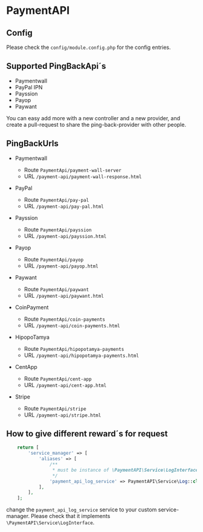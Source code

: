 # PaymentAPI

## Config

Please check the `config/module.config.php` for the config entries.

## Supported PingBackApi´s

- Paymentwall
- PayPal IPN
- Payssion
- Payop
- Paywant

You can easy add more with a new controller and a new provider, and create a pull-request to share the ping-back-provider with other 
people.

## PingBackUrls

- Paymentwall
	- Route `PaymentApi/payment-wall-server`
	- URL `/payment-api/payment-wall-response.html`

- PayPal
    - Route `PaymentApi/pay-pal`
    - URL `/payment-api/pay-pal.html`

- Payssion
    - Route `PaymentApi/payssion`
    - URL `/payment-api/payssion.html`

- Payop
    - Route `PaymentApi/payop`
    - URL `/payment-api/payop.html`

- Paywant
    - Route `PaymentApi/paywant`
    - URL `/payment-api/paywant.html`

- CoinPayment
    - Route `PaymentApi/coin-payments`
    - URL `/payment-api/coin-payments.html`

- HipopoTamya
    - Route `PaymentApi/hipopotamya-payments`
    - URL `/payment-api/hipopotamya-payments.html`

- CentApp
    - Route `PaymentApi/cent-app`
    - URL `/payment-api/cent-app.html`

- Stripe
    - Route `PaymentApi/stripe`
    - URL `/payment-api/stripe.html`

## How to give different reward´s for request 

```php
	return [
		'service_manager' => [
			'aliases' => [
				/**
				 * must be instance of \PaymentAPI\Service\LogInterface
				 */
				'payment_api_log_service' => PaymentAPI\Service\Log::class,
			],
		],
	];
```

change the `payment_api_log_service` service to your custom service-manager.
Please check that it implements `\PaymentAPI\Service\LogInterface`.
